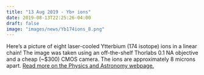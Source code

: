 ```yaml
---
title: "13 Aug 2019 - Yb+ ions"
date: 2019-08-13T22:25:26-04:00
draft: false
image: "images/news/Yb174ions_8.png"
---
```


Here’s a picture of eight laser-cooled Ytterbium (174 isotope) ions in a linear chain! The image was taken using an off-the-shelf Thorlabs 0.1 NA objective and a cheap (~$300) CMOS camera. The ions are approximately 8 microns apart. [Read more on the Physics and Astronomy webpage.](https://uwaterloo.ca/physics-astronomy/news/first-look-laser-cooled-ions)
